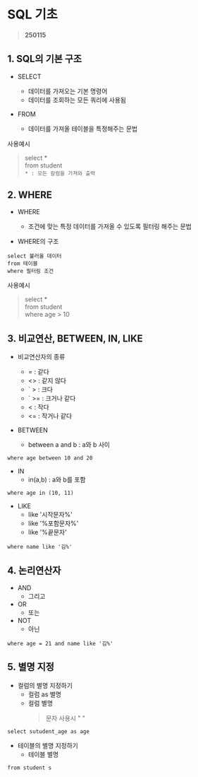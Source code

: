 # SQL 기초
>#### 250115  

## 1. SQL의 기본 구조
 * SELECT  
    * 데이터를 가져오는 기본 명령어
    * 데이터를 조회하는 모든 쿼리에 사용됨

 * FROM  
    * 데이터를 가져올 테이블을 특정해주는 문법

 사용예시
>select *  
from student  
`* : 모든 칼럼을 가져와 출력`  

## 2. WHERE
* WHERE  
    * 조건에 맞는 특정 데이터를 가져올 수 있도록 필터링 해주는 문법

* WHERE의 구조
```
select 불러올 데이터
from 테이블
where 필터링 조건
```
사용예시
>select *  
from student  
where age > 10  

## 3. 비교연산, BETWEEN, IN, LIKE  
* 비교연산자의 종류  
    * = : 같다  
    * <> : 같지 않다  
    * ` > : 크다  
    * ` >= : 크거나 같다
    * < : 작다
    * <= : 작거나 같다     

* BETWEEN  
    * between a and b : a와 b 사이  
```
where age between 10 and 20
```
* IN
    * in(a,b) : a와 b를 포함
```
where age in (10, 11)  
```
* LIKE
    * like '시작문자%'
    * like '%포함문자%'
    * like '%끝문자'  
```
where name like '김%'
```

## 4. 논리연산자  
* AND  
    * 그리고  
* OR  
    * 또는
* NOT  
    * 아닌  
```
where age = 21 and name like '김%'  
```

## 5. 별명 지정  
* 컬럼의 별명 지정하기     
    * 컬럼 as 별명   
    * 컬럼 별명
      > 문자 사용시 " "
```
select sutudent_age as age   
```

* 테이블의 별명 지정하기   
    * 테이블 별명   
```
from student s
```

